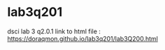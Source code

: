 # lab3q201
dsci lab 3 q2.0.1
link to html file :  https://doraqmon.github.io/lab3q201/lab3Q200.html

